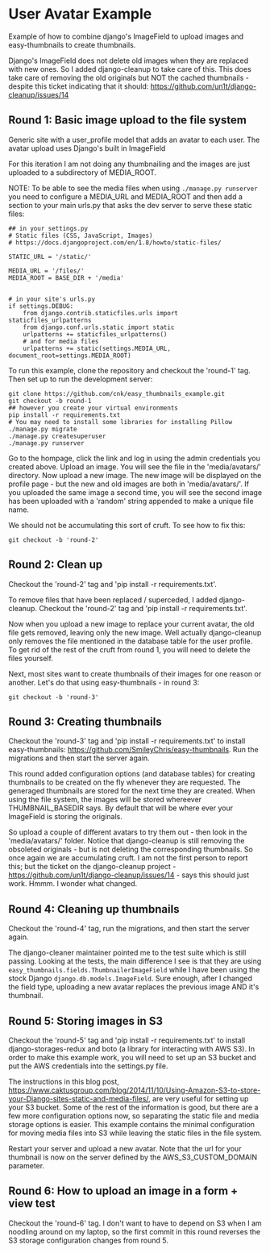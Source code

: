# User Avatar Example

Example of how to combine django's ImageField to upload images and
easy-thumbnails to create thumbnails.

Django's ImageField does not delete old images when they are replaced
with new ones. So I added django-cleanup to take care of this. This
does take care of removing the old originals but NOT the cached
thumbnails - despite this ticket indicating that it should:
https://github.com/un1t/django-cleanup/issues/14

## Round 1: Basic image upload to the file system

Generic site with a user_profile model that adds an avatar to each
user. The avatar upload uses Django's built in ImageField

For this iteration I am not doing any thumbnailing and the images are
just uploaded to a subdirectory of MEDIA_ROOT.

NOTE: To be able to see the media files when using `./manage.py
runserver` you need to configure a MEDIA_URL and MEDIA_ROOT and then
add a section to your main urls.py that asks the dev server to serve
these static files:

    ## in your settings.py
    # Static files (CSS, JavaScript, Images)
    # https://docs.djangoproject.com/en/1.8/howto/static-files/

    STATIC_URL = '/static/'

    MEDIA_URL = '/files/'
    MEDIA_ROOT = BASE_DIR + '/media'


    # in your site's urls.py
    if settings.DEBUG:
        from django.contrib.staticfiles.urls import staticfiles_urlpatterns
        from django.conf.urls.static import static
        urlpatterns += staticfiles_urlpatterns()
        # and for media files
        urlpatterns += static(settings.MEDIA_URL, document_root=settings.MEDIA_ROOT)

To run this example, clone the repository and checkout the 'round-1'
tag. Then set up to run the development server:

    git clone https://github.com/cnk/easy_thumbnails_example.git
    git checkout -b round-1
    ## however you create your virtual environments
    pip install -r requirements.txt
    # You may need to install some libraries for installing Pillow
    ./manage.py migrate
    ./manage.py createsuperuser
    ./manage.py runserver

Go to the hompage, click the link and log in using the admin
credentials you created above. Upload an image. You will see the file
in the 'media/avatars/' directory. Now upload a new image. The new
image will be displayed on the profile page - but the new and old
images are both in 'media/avatars/'. If you uploaded the same image a
second time, you will see the second image has been uploaded with a
'random' string appended to make a unique file name.

We should not be accumulating this sort of cruft. To see how to fix this:

    git checkout -b 'round-2'



## Round 2: Clean up

Checkout the 'round-2' tag and 'pip install -r requirements.txt'.

To remove files that have been replaced / superceded, I added
django-cleanup. Checkout the 'round-2' tag and 'pip install -r
requirements.txt'.

Now when you upload a new image to replace your current avatar, the
old file gets removed, leaving only the new image. Well actually
django-cleanup only removes the file mentioned in the database table
for the user profile. To get rid of the rest of the cruft from round
1, you will need to delete the files yourself.

Next, most sites want to create thumbnails of their images for one
reason or another. Let's do that using easy-thumbnails - in round 3:

    git checkout -b 'round-3'



## Round 3: Creating thumbnails

Checkout the 'round-3' tag and 'pip install -r requirements.txt' to
install easy-thumbnails:
https://github.com/SmileyChris/easy-thumbnails. Run the migrations and
then start the server again.

This round added configuration options (and database tables) for
creating thumbnails to be created on the fly whenever they are
requested. The generaged thumbnails are stored for the next time they
are created. When using the file system, the images will be stored
whereever THUMBNAIL_BASEDIR says. By default that will be where ever
your ImageField is storing the originals.

So upload a couple of different avatars to try them out - then look in
the 'media/avatars/' folder. Notice that django-cleanup is still
removing the obsoleted originals - but is not deleting the
corresponding thumbnails. So once again we are accumulating cruft. I
am not the first person to report this; but the ticket on the
django-cleanup project -
https://github.com/un1t/django-cleanup/issues/14 - says this should
just work. Hmmm. I wonder what changed.




## Round 4: Cleaning up thumbnails

Checkout the 'round-4' tag, run the migrations, and then start the
server again.

The django-cleaner maintainer pointed me to the test suite which is
still passing. Looking at the tests, the main difference I see is that
they are using `easy_thumbnails.fields.ThumbnailerImageField` while I
have been using the stock Django `django.db.models.ImageField`. Sure
enough, after I changed the field type, uploading a new avatar
replaces the previous image AND it's thumbnail.




## Round 5: Storing images in S3

Checkout the 'round-5' tag and 'pip install -r requirements.txt' to
install django-storages-redux and boto (a library for interacting with
AWS S3). In order to make this example work, you will need to set up
an S3 bucket and put the AWS credentials into the settings.py file.

The instructions in this blog post,
https://www.caktusgroup.com/blog/2014/11/10/Using-Amazon-S3-to-store-your-Django-sites-static-and-media-files/,
are very useful for setting up your S3 bucket. Some of the rest of the
information is good, but there are a few more configuration options
now, so separating the static file and media storage options is
easier.  This example contains the minimal configuration for moving
media files into S3 while leaving the static files in the file system.

Restart your server and upload a new avatar. Note that the url for
your thumbnail is now on the server defined by the
AWS_S3_CUSTOM_DOMAIN parameter.




## Round 6: How to upload an image in a form + view test

Checkout the 'round-6' tag. I don't want to have to depend on S3 when
I am noodling around on my laptop, so the first commit in this round
reverses the S3 storage configuration changes from round 5.

